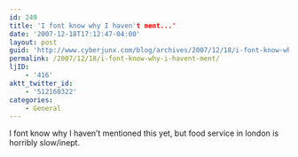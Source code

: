 ```yaml
---
id: 249
title: 'I font know why I haven't ment...'
date: '2007-12-18T17:12:47-04:00'
layout: post
guid: 'http://www.cyberjunx.com/blog/archives/2007/12/18/i-font-know-why-i-havent-ment/'
permalink: /2007/12/18/i-font-know-why-i-havent-ment/
ljID:
    - '416'
aktt_twitter_id:
    - '512160322'
categories:
    - General
---
```


I font know why I haven’t mentioned this yet, but food service in london is horribly slow/inept.